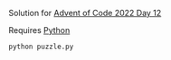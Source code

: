 Solution for [Advent of Code 2022 Day 12](https://adventofcode.com/2022/day/12)

Requires [Python](https://www.python.org/downloads/)

```
python puzzle.py
```